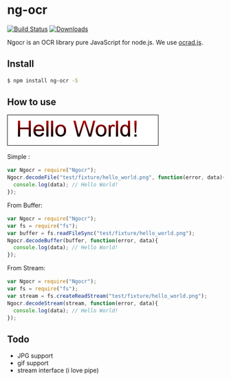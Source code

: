 ng-ocr
============

[![Build Status](https://travis-ci.org/zmatsh/OCR-NODEJS.svg?branch=master)](https://travis-ci.org/zmatsh/OCR-NODEJS)
[![Downloads](http://img.shields.io/npm/dm/ng-ocr.svg)](https://npmjs.org/package/ng-ocr)

Ngocr is an OCR library pure JavaScript for node.js.
We use [ocrad.js](https://github.com/antimatter15/ocrad.js/).

Install
---------

```bash
$ npm install ng-ocr -S
```

How to use
---------

![image](test/fixture/hello_world.png)

Simple :

```javascript
var Ngocr = require("Ngocr");
Ngocr.decodeFile("test/fixture/hello_world.png", function(error, data){
  console.log(data); // Hello World!
});
```

From Buffer:

```javascript
var Ngocr = require("Ngocr");
var fs = require("fs");
var buffer = fs.readFileSync("test/fixture/hello_world.png");
Ngocr.decodeBuffer(buffer, function(error, data){
  console.log(data); // Hello World!
});
```

From Stream:

```javascript
var Ngocr = require("Ngocr");
var fs = require("fs");
var stream = fs.createReadStream("test/fixture/hello_world.png");
Ngocr.decodeStream(stream, function(error, data){
  console.log(data); // Hello World!
});
```

Todo
----------

- JPG support
- gif support
- stream interface (i love pipe)
